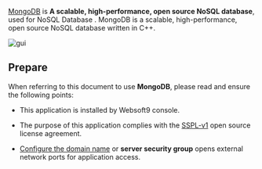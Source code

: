 [MongoDB](https://www.mongodb.com/) is **A scalable, high-performance, open source NoSQL database**, used for NoSQL Database . MongoDB is a scalable, high-performance, open source NoSQL database written in C++.


![gui](http://libs.websoft9.com/Websoft9/DocsPicture/zh/mongodb/mongodb-gui-websoft9.png)


## Prepare

When referring to this document to use **MongoDB**, please read and ensure the following points:

- This application is installed by Websoft9 console.

- The purpose of this application complies with the [SSPL-v1](https://www.mongodb.com/licensing/server-side-public-license) open source license agreement.

- [Configure the domain name](./domain-set) or **server security group** opens external network ports for application access.